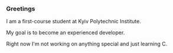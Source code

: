 ### Greetings
I am a first-course student at Kyiv Polytechnic Institute.

My goal is to become an experienced developer.

Right now I'm not working on anything special and just learning C.
